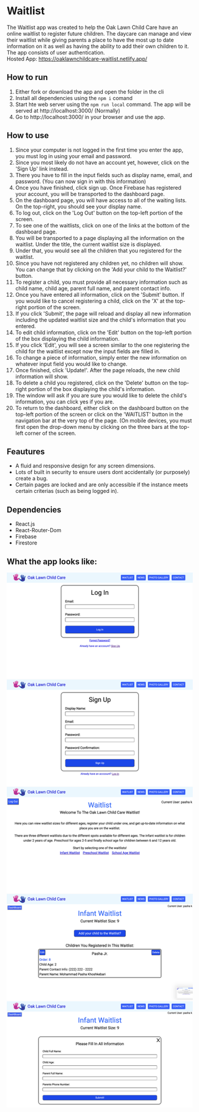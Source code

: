 # Waitlist

The Waitlist app was created to help the Oak Lawn Child Care have an online waitlist to register future children. The daycare can manage and view their waitlist while giving parents a place to have the most up to date information on it as well as having the ability to add their own children to it. The app consists of user authentication.  
Hosted App: https://oaklawnchildcare-waitlist.netlify.app/

## How to run

1. Either fork or download the app and open the folder in the cli
2. Install all dependencies using the `npm i` comand
3. Start hte web server using the `npm run local` command. The app will be served at http://localhost:3000/ (Normally)
4. Go to http://localhost:3000/ in your browser and use the app.

## How to use

1. Since your computer is not logged in the first time you enter the app, you must log in using your email and password.
2. Since you most likely do not have an account yet, however, click on the 'Sign Up' link instead.
3. There you have to fill in the input fields such as display name, email, and password. (You can now sign in with this information)
4. Once you have finished, click sign up. Once Firebase has registered your account, you will be transported to the dashboard page.
5. On the dashboard page, you will have access to all of the waiting lists. On the top-right, you should see your display name.
6. To log out, click on the 'Log Out' button on the top-left portion of the screen.
7. To see one of the waitlists, click on one of the links at the bottom of the dashboard page.
8. You will be transported to a page displaying all the information on the waitlist. Under the title, the current waitlist size is displayed.
9. Under that, you would see all the children that you registered for the waitlist.
10. Since you have not registered any children yet, no children will show. You can change that by clicking on the 'Add your child to the Waitlist?' button.
11. To register a child, you must provide all necessary information such as child name, child age, parent full name, and parent contact info.
12. Once you have entered all information, click on the 'Submit' button. If you would like to cancel registering a child, click on the 'X' at the top-right portion of the screen.
13. If you click 'Submit', the page will reload and display all new information including the updated waitlist size and the child's information that you entered.
14. To edit child information, click on the 'Edit' button on the top-left portion of the box displaying the child information.
15. If you click 'Edit', you will see a screen similar to the one registering the child for the waitlist except now the input fields are filled in.
16. To change a piece of information, simply enter the new information on whatever input field you would like to change.
17. Once finished, click 'Update!'. After the page reloads, the new child information will show.
18. To delete a child you registered, click on the 'Delete' button on the top-right portion of the box displaying the child's information.
19. The window will ask if you are sure you would like to delete the child's information, you can click yes if you are.
20. To return to the dashboard, either click on the dashboard button on the top-left portion of the screen or click on the 'WAITLIST' button in the navigation bar at the very top of the page. (On mobile devices, you must first open the drop-down menu by clicking on the three bars at the top-left corner of the screen.

## Feautures

- A fluid and responsive design for any screen dimensions.
- Lots of built in security to ensure users dont accidentally (or purposely) create a bug.
- Certain pages are locked and are only accessible if the instance meets certain criterias (such as being logged in).

## Dependencies

- React.js
- React-Router-Dom
- Firebase
- Firestore

## What the app looks like:

![alt text](https://github.com/HOPE028/waitlist/blob/main/Waitlist_ScreenShots/Log%20In.png)
![alt text](https://github.com/HOPE028/waitlist/blob/main/Waitlist_ScreenShots/Sign%20up.png)
![alt text](https://github.com/HOPE028/waitlist/blob/main/Waitlist_ScreenShots/Dashboard.png)
![alt text](https://github.com/HOPE028/waitlist/blob/main/Waitlist_ScreenShots/Infant%20waitlist.png)
![alt text](https://github.com/HOPE028/waitlist/blob/main/Waitlist_ScreenShots/Registering%20a%20child.png)
